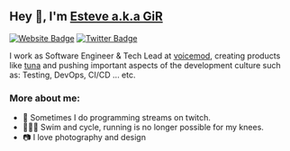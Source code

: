 ## Hey 👋, I'm [Esteve a.k.a GiR](http://girlazo.com/)

 [![Website Badge](https://img.shields.io/badge/-Website-47CCCC?style=flat&logo=Google-Chrome&logoColor=white&link=http://girlazo.com)](http://girlazo.com) [![Twitter Badge](https://img.shields.io/badge/-Twitter-1ca0f1?style=flat&labelColor=1ca0f1&logo=twitter&logoColor=white&link=https://twitter.com/girlazote)](https://twitter.com/girlazote) 


I work as Software Engineer & Tech Lead at [voicemod](https://voicemod.net), creating products like [tuna](https://tuna.voicemod.net) and pushing important aspects of the development culture such as: Testing, DevOps, CI/CD ... etc.

### More about me:

- 🎥 Sometimes I do programming streams on twitch.
- 🚴🏊‍♂️ Swim and cycle, running is no longer possible for my knees.
- 📷 I love photography and design


